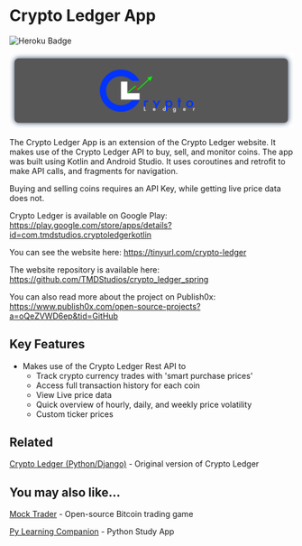 # Crypto Ledger App

![Heroku Badge](https://img.shields.io/badge/deployment-Google_Play-blueviolet)

![Crypto Ledger Logo](https://raw.githubusercontent.com/TMDStudios/crypto_ledger/main/static/images/CryptoLedger.png)

The Crypto Ledger App is an extension of the Crypto Ledger website. It makes use of the Crypto Ledger API to buy, sell, and monitor coins. The app was built using Kotlin and Android Studio. It uses coroutines and retrofit to make API calls, and fragments for navigation.

Buying and selling coins requires an API Key, while getting live price data does not.

Crypto Ledger is available on Google Play: https://play.google.com/store/apps/details?id=com.tmdstudios.cryptoledgerkotlin

You can see the website here: https://tinyurl.com/crypto-ledger

The website repository is available here: https://github.com/TMDStudios/crypto_ledger_spring

You can also read more about the project on Publish0x: https://www.publish0x.com/open-source-projects?a=oQeZVWD6ep&tid=GitHub


## Key Features

- Makes use of the Crypto Ledger Rest API to
    - Track crypto currency trades with 'smart purchase prices'
    - Access full transaction history for each coin
    - View Live price data
    - Quick overview of hourly, daily, and weekly price volatility
    - Custom ticker prices


## Related

[Crypto Ledger (Python/Django)](https://github.com/TMDStudios/crypto_ledger 'Crypto Ledger (Python/Django)') - Original version of Crypto Ledger


## You may also like...

[Mock Trader](https://github.com/TMDStudios/MockTrader 'Mock Trader') - Open-source Bitcoin trading game

[Py Learning Companion](https://play.google.com/store/apps/details?id=com.tmdstudios.python 'Py Learning Companion') - Python Study App
